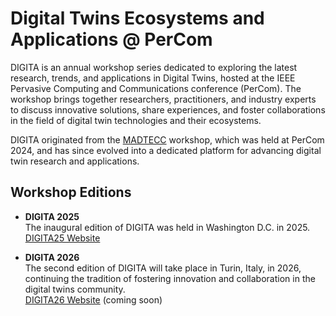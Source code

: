 # Digital Twins Ecosystems and Applications @ PerCom

DIGITA is an annual workshop series dedicated to exploring the latest research, trends, and applications in Digital Twins, hosted at the IEEE Pervasive Computing and Communications conference (PerCom). The workshop brings together researchers, practitioners, and industry experts to discuss innovative solutions, share experiences, and foster collaborations in the field of digital twin technologies and their ecosystems.

DIGITA originated from the [MADTECC](https://madtecc.github.io/) workshop, which was held at PerCom 2024, and has since evolved into a dedicated platform for advancing digital twin research and applications.

## Workshop Editions

- **DIGITA 2025**  
  The inaugural edition of DIGITA was held in Washington D.C. in 2025.  
  [DIGITA25 Website](https://digita-percom.github.io/2025/)

- **DIGITA 2026**  
  The second edition of DIGITA will take place in Turin, Italy, in 2026, continuing the tradition of fostering innovation and collaboration in the digital twins community.  
  [DIGITA26 Website](https://digita-percom.github.io/2026/) (coming soon)

